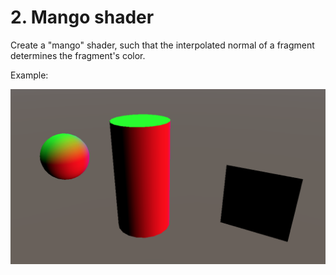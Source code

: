 # 2. Mango shader

Create a "mango" shader, such that the interpolated normal of a fragment determines the fragment's color.

Example:

![example](../Images/screenshot1.png)
